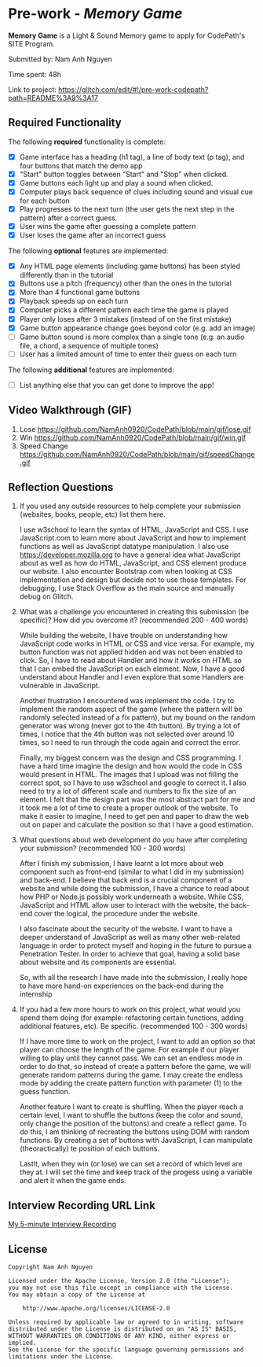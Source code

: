 # Pre-work - *Memory Game*

**Memory Game** is a Light & Sound Memory game to apply for CodePath's SITE Program. 

Submitted by: Nam Anh Nguyen

Time spent: 48h

Link to project: https://glitch.com/edit/#!/pre-work-codepath?path=README%3A9%3A17

## Required Functionality

The following **required** functionality is complete:

* [x] Game interface has a heading (h1 tag), a line of body text (p tag), and four buttons that match the demo app
* [x] "Start" button toggles between "Start" and "Stop" when clicked. 
* [x] Game buttons each light up and play a sound when clicked. 
* [x] Computer plays back sequence of clues including sound and visual cue for each button
* [x] Play progresses to the next turn (the user gets the next step in the pattern) after a correct guess. 
* [x] User wins the game after guessing a complete pattern
* [x] User loses the game after an incorrect guess

The following **optional** features are implemented:

* [x] Any HTML page elements (including game buttons) has been styled differently than in the tutorial
* [x] Buttons use a pitch (frequency) other than the ones in the tutorial
* [x] More than 4 functional game buttons
* [x] Playback speeds up on each turn
* [x] Computer picks a different pattern each time the game is played
* [x] Player only loses after 3 mistakes (instead of on the first mistake)
* [x] Game button appearance change goes beyond color (e.g. add an image)
* [ ] Game button sound is more complex than a single tone (e.g. an audio file, a chord, a sequence of multiple tones)
* [ ] User has a limited amount of time to enter their guess on each turn

The following **additional** features are implemented:

- [ ] List anything else that you can get done to improve the app!

## Video Walkthrough (GIF)
1. Lose
  https://github.com/NamAnh0920/CodePath/blob/main/gif/lose.gif
2. Win
  https://github.com/NamAnh0920/CodePath/blob/main/gif/win.gif
3. Speed Change
  https://github.com/NamAnh0920/CodePath/blob/main/gif/speedChange.gif

## Reflection Questions
1. If you used any outside resources to help complete your submission (websites, books, people, etc) list them here. 
 
      I use w3school to learn the syntax of HTML, JavaScript and CSS. I use JavaScript.com to learn more about JavaScript and how to implement functions as well as JavaScript datatype manipulation. I also use https://developer.mozilla.org to have a general idea what JavaScript about as well as how do HTML, JavaScript, and CSS element produce our website. I also encounter Bootstrap.com when looking at CSS implementation and design but decide not to use those templates. For debugging, I use Stack Overflow as the main source and manually debug on Glitch.

2. What was a challenge you encountered in creating this submission (be specific)? How did you overcome it? (recommended 200 - 400 words) 
      
      While building the website, I have trouble on understanding how JavaScript code works in HTML or CSS and vice versa. For example, my button function was not applied hidden and was not been enabled to click. So, I have to read about Handler and how it works on HTML so that I can embed the JavaScript on each element. Now, I have a good understand about Handler and I even explore that some Handlers are vulnerable in JavaScript.
      
      Another frustration I encountered was implement the code. I try to implement the random aspect of the game (where the pattern will be randomly selected instead of a fix pattern), but my bound on the random generator was wrong (never got to the 4th button). By trying a lot of times, I notice that the 4th button was not selected over around 10 times, so I need to run through the code again and correct the error.
      
      Finally, my biggest concern was the design and CSS programming. I have a hard time imagine the design and how would the code in CSS would present in HTML. The images that I upload was not filling the correct spot, so I have to use w3school and google to correct it. I also need to try a lot of different scale and numbers to fix the size of an element. I felt that the design part was the most abstract part for me and it took me a lot of time to create a proper outlook of the website. To make it easier to imagine, I need to get pen and paper to draw the web out on paper and calculate the position so that I have a good estimation. 

3. What questions about web development do you have after completing your submission? (recommended 100 - 300 words) 

      After I finish my submission, I have learnt a lot more about web component such as front-end (similar to what I did in my submission) and back-end. I believe that back end is a crucial component of a website and while doing the submission, I have a chance to read about how PHP or Node.js possibly work underneath a website. While CSS, JavaScript and HTML allow user to interact with the website, the back-end cover the logical, the procedure under the website. 
      
      I also fascinate about the security of the website. I want to have a deeper understand of JavaScript as well as many other web-related language in order to protect myself and hoping in the future to pursue a Penetration Tester. In order to achieve that goal, having a solid base about website and its components are essential. 
      
      So, with all the research I have made into the submission, I really hope to have more hand-on experiences on the back-end during the internship

  

4. If you had a few more hours to work on this project, what would you spend them doing (for example: refactoring certain functions, adding additional features, etc). Be specific. (recommended 100 - 300 words) 
  
     If I have more time to work on the project, I want to add an option so that player can choose the length of the game. For example if our player willing to play until they cannot pass. We can set an endless mode in order to do that, so instead of create a pattern before the game, we will generate random patterns during the game. I may create the endless mode by adding the create pattern function with parameter (1) to the guess function.
  
     Another feature I want to create is shuffling. When the player reach a certain level, I want to shuffle the buttons (keep the color and sound, only change the position of the buttons) and create a reflect game. To do this, I am thinking of recreating the buttons using DOM with random functions. By creating a set of buttons with JavaScript, I can manipulate (theoractically) te position of each buttons.
  
     Lastlt, when they win (or lose) we can set a record of which level are they at. I will set the time and keep track of the progess using a variable and alert it when the game ends.

## Interview Recording URL Link

[My 5-minute Interview Recording](your-link-here)


## License

    Copyright Nam Anh Nguyen

    Licensed under the Apache License, Version 2.0 (the "License");
    you may not use this file except in compliance with the License.
    You may obtain a copy of the License at

        http://www.apache.org/licenses/LICENSE-2.0

    Unless required by applicable law or agreed to in writing, software
    distributed under the License is distributed on an "AS IS" BASIS,
    WITHOUT WARRANTIES OR CONDITIONS OF ANY KIND, either express or implied.
    See the License for the specific language governing permissions and
    limitations under the License.
